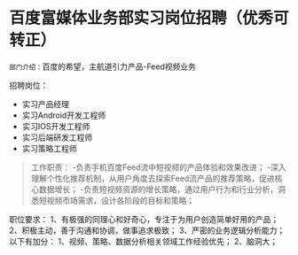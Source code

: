 # 百度富媒体业务部实习岗位招聘（优秀可转正）

`部门介绍：`百度的希望，主航道引力产品-Feed视频业务<br/>

招聘岗位：
* 实习产品经理
* 实习Android开发工程师
* 实习IOS开发工程师
* 实习后端研发工程师
* 实习策略工程师


> 工作职责：
-负责手机百度Feed流中短视频的产品体验和效果改进；
-深入理解个性化推荐机制，从用户角度去探索Feed流产品的推荐策略，促进核心数据增长；
-负责短视频资源的增长策略，通过用户行为和行业分析，洞悉短视频市场需求，设计各阶段的目标和策略；

职位要求：
1、有极强的同理心和好奇心，专注于为用户创造简单好用的产品；
2、积极主动，善于沟通和协调，做事追求极致；
3、严密的业务逻辑分析能力；
以下有加分：
1、视频、策略、数据分析相关领域工作经验优先；
2、脑洞大；

